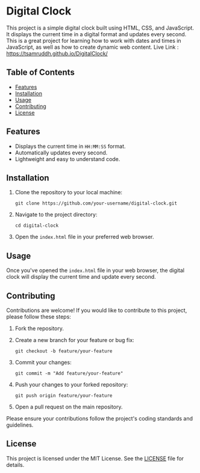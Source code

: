 # Digital Clock

This project is a simple digital clock built using HTML, CSS, and JavaScript. It displays the current time in a digital format and updates every second. This is a great project for learning how to work with dates and times in JavaScript, as well as how to create dynamic web content.
Live Link : https://tsamruddh.github.io/DigitalClock/

## Table of Contents

- [Features](#features)
- [Installation](#installation)
- [Usage](#usage)
- [Contributing](#contributing)
- [License](#license)

## Features

- Displays the current time in `HH:MM:SS` format.
- Automatically updates every second.
- Lightweight and easy to understand code.

## Installation

1. Clone the repository to your local machine:

    ```shell
    git clone https://github.com/your-username/digital-clock.git
    ```

2. Navigate to the project directory:

    ```shell
    cd digital-clock
    ```

3. Open the `index.html` file in your preferred web browser.

## Usage

Once you've opened the `index.html` file in your web browser, the digital clock will display the current time and update every second.

## Contributing

Contributions are welcome! If you would like to contribute to this project, please follow these steps:

1. Fork the repository.
2. Create a new branch for your feature or bug fix:

    ```shell
    git checkout -b feature/your-feature
    ```

3. Commit your changes:

    ```shell
    git commit -m "Add feature/your-feature"
    ```

4. Push your changes to your forked repository:

    ```shell
    git push origin feature/your-feature
    ```

5. Open a pull request on the main repository.

Please ensure your contributions follow the project's coding standards and guidelines.

## License

This project is licensed under the MIT License. See the [LICENSE](LICENSE) file for details.
